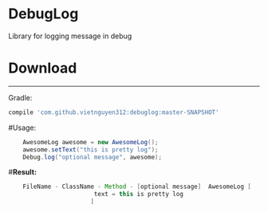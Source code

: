 # DebugLog
Library for logging message in debug

# Download
-----------------------

Gradle:
```groovy
compile 'com.github.vietnguyen312:debuglog:master-SNAPSHOT'
```


#Usage:

```java
	AwesomeLog awesome = new AwesomeLog();
	awesome.setText("this is pretty log");
	Debug.log("optional message", awesome);
```


#**Result:**

```java
	FileName - ClassName - Method - [optional message]  AwesomeLog [
					    text = this is pretty log
					   ]
```
